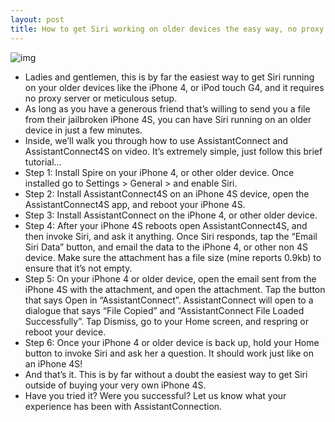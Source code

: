 ```yaml
---
layout: post
title: How to get Siri working on older devices the easy way, no proxy required
---
```

![img](http://media.idownloadblog.com/wp-content/uploads/2012/02/AssistantConnect-Screenshot.jpg)
* Ladies and gentlemen, this is by far the easiest way to get Siri running on your older devices like the iPhone 4, or iPod touch G4, and it requires no proxy server or meticulous setup.
* As long as you have a generous friend that’s willing to send you a file from their jailbroken iPhone 4S, you can have Siri running on an older device in just a few minutes.
* Inside, we’ll walk you through how to use AssistantConnect and AssistantConnect4S on video. It’s extremely simple, just follow this brief tutorial…
* Step 1: Install Spire on your iPhone 4, or other older device. Once installed go to Settings > General > and enable Siri.
* Step 2: Install AssistantConnect4S on an iPhone 4S device, open the AssistantConnect4S app, and reboot your iPhone 4S.
* Step 3: Install AssistantConnect on the iPhone 4, or other older device.
* Step 4: After your iPhone 4S reboots open AssistantConnect4S, and then invoke Siri, and ask it anything. Once Siri responds, tap the “Email Siri Data” button, and email the data to the iPhone 4, or other non 4S device. Make sure the attachment has a file size (mine reports 0.9kb) to ensure that it’s not empty.
* Step 5: On your iPhone 4 or older device, open the email sent from the iPhone 4S with the attachment, and open the attachment. Tap the button that says Open in “AssistantConnect”. AssistantConnect will open to a dialogue that says “File Copied” and “AssistantConnect File Loaded Successfully”. Tap Dismiss, go to your Home screen, and respring or reboot your device.
* Step 6: Once your iPhone 4 or older device is back up, hold your Home button to invoke Siri and ask her a question. It should work just like on an iPhone 4S!
* And that’s it. This is by far without a doubt the easiest way to get Siri outside of buying your very own iPhone 4S.
* Have you tried it? Were you successful? Let us know what your experience has been with AssistantConnection.

